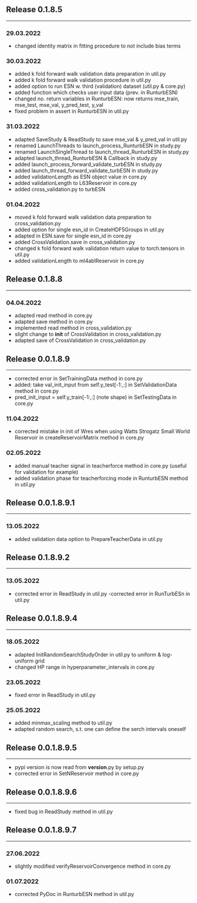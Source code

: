  
## Release 0.1.8.5
------------------
### 29.03.2022
- changed identity matrix in fitting procedure to not include bias terms

### 30.03.2022
- added k fold forward walk validation data preparation in util.py
- added k fold forward walk validation procedure in util.py
- added option to run ESN w. third (validation) dataset (util.py & core.py)
- added function which checks user input data (prev. in RunturbESN)
- changed no. return variables in RunturbESN: now returns mse_train, mse_test, mse_val, y_pred_test, y_val
- fixed problem in assert in RunturbESN in util.py

### 31.03.2022
- adapted SaveStudy & ReadStudy to save mse_val & y_pred_val in util.py
- renamed LaunchThreads to launch_process_RunturbESN in study.py
- renamed LaunchSingleThread to launch_thread_RunturbESN in study.py
- adapted launch_thread_RunturbESN & Callback in study.py
- added launch_process_forward_validate_turbESN in study.py
- added launch_thread_forward_validate_turbESN in study.py
- added validationLength as ESN object value in core.py
- added validationLength to L63Reservoir in core.py
- added cross_validation.py to turbESN

### 01.04.2022
- moved k fold forward walk validation data preparation to cross_validation.py
- added option for single esn_id in CreateHDF5Groups in util.py
- adapted in ESN.save for single esn_id in core.py
- added CrossValidation.save in cross_validation.py
- changed k fold forward walk validation return value to torch.tensors in util.py
- added validationLength to ml4ablReservoir in core.py

## Release 0.1.8.8
------------------
### 04.04.2022
- adapted read method in core.py
- adapted save method in core.py
- implemented read method in cross_validation.py
- slight change to __init__ of CrossValidation in cross_validation.py
- adapted save of CrossValidation in cross_validation.py

## Release 0.0.1.8.9
--------------------
- corrected error in SetTrainingData method in core.py
- added: take val_init_input from self.y_test[-1:,:] in SetValidationData method in core.py
- pred_init_input = self.y_train[-1:,:] (note shape) in SetTestingData in core.py

### 11.04.2022
- corrected mistake in init of Wres when using Watts Strogatz Small World Reservoir in createReservoirMatrix method in core.py

### 02.05.2022
- added manual teacher signal in teacherforce method in core.py (useful for validation for example)
- added validation phase for teacherforcing mode in RunturbESN method in util.py

## Release 0.0.1.8.9.1
--------------------
### 13.05.2022
- added validation data option to PrepareTeacherData in util.py

## Release 0.1.8.9.2
------------------
### 13.05.2022
- corrected error in ReadStudy in util.py
-corrected error in RunTurbESn in util.py

## Release 0.0.1.8.9.4
--------------------
### 18.05.2022
- adapted InitRandomSearchStudyOrder in util.py to uniform & log-uniform grid
- changed HP range in hyperparameter_intervals in core.py

### 23.05.2022
- fixed error in ReadStudy in util.py

### 25.05.2022
- added minmax_scaling method to util.py 
- adapted random search, s.t. one can define the serch intervals oneself

## Release 0.0.1.8.9.5
--------------------
- pypi version is now read from __version__.py by setup.py
- corrected error in SetNReservoir method in core.py


## Release 0.0.1.8.9.6
---------------------
- fixed bug in ReadStudy method in util.py

## Release 0.0.1.8.9.7
---------------------
### 27.06.2022
- slightly modified verifyReservoirConvergence method in core.py

### 01.07.2022
- corrected PyDoc in RunturbESN method in util.py
